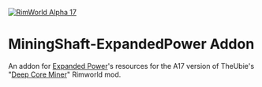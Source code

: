 [![RimWorld Alpha 17](https://img.shields.io/badge/RimWorld-Alpha%2017-brightgreen.svg)](http://rimworldgame.com/)

# MiningShaft-ExpandedPower Addon

An addon for [Expanded Power](http://steamcommunity.com/sharedfiles/filedetails/?id=936490335)'s resources for the A17 version of TheUbie's "[Deep Core Miner](https://ludeon.com/forums/index.php?topic=25346.45)" Rimworld mod.
